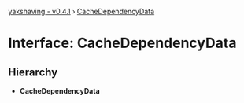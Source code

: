 [yakshaving - v0.4.1](../README.md) › [CacheDependencyData](cachedependencydata.md)

# Interface: CacheDependencyData

## Hierarchy

* **CacheDependencyData**
